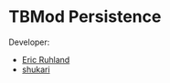 # TBMod Persistence

Developer:
- [Eric Ruhland](https://github.com/Er1807)
- [shukari](https://github.com/shukari)
